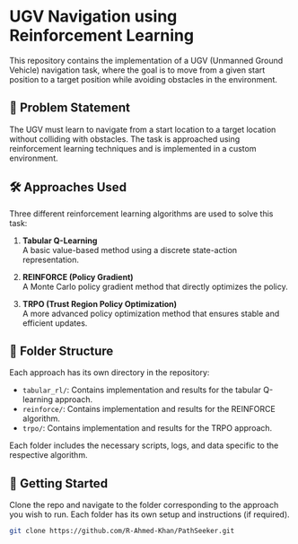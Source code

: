 # UGV Navigation using Reinforcement Learning

This repository contains the implementation of a UGV (Unmanned Ground Vehicle) navigation task, where the goal is to move from a given start position to a target position while avoiding obstacles in the environment.

## 🧠 Problem Statement

The UGV must learn to navigate from a start location to a target location without colliding with obstacles. The task is approached using reinforcement learning techniques and is implemented in a custom environment.

## 🛠️ Approaches Used

Three different reinforcement learning algorithms are used to solve this task:

1. **Tabular Q-Learning**  
   A basic value-based method using a discrete state-action representation.

2. **REINFORCE (Policy Gradient)**  
   A Monte Carlo policy gradient method that directly optimizes the policy.

3. **TRPO (Trust Region Policy Optimization)**  
   A more advanced policy optimization method that ensures stable and efficient updates.

## 📁 Folder Structure

Each approach has its own directory in the repository:

- `tabular_rl/`: Contains implementation and results for the tabular Q-learning approach.
- `reinforce/`: Contains implementation and results for the REINFORCE algorithm.
- `trpo/`: Contains implementation and results for the TRPO approach.

Each folder includes the necessary scripts, logs, and data specific to the respective algorithm.

## 🚀 Getting Started

Clone the repo and navigate to the folder corresponding to the approach you wish to run. Each folder has its own setup and instructions (if required).

```bash
git clone https://github.com/R-Ahmed-Khan/PathSeeker.git
